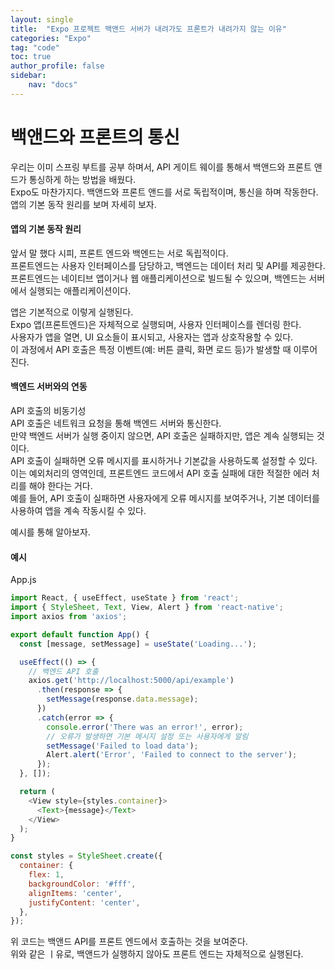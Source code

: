 ```yaml
---
layout: single
title:  "Expo 프로젝트 백앤드 서버가 내려가도 프론트가 내려가지 않는 이유"
categories: "Expo"
tag: "code"
toc: true
author_profile: false
sidebar:
    nav: "docs"
---
```


# 백앤드와 프론트의 통신  
우리는 이미 스프링 부트를 공부 하며서, API 게이트 웨이를 통해서 백앤드와 프론트 앤드가 통싱하게 하는 방법을 배웠다.  
Expo도 마찬가지다. 백앤드와 프론트 앤드를 서로 독립적이며, 통신을 하며 작동한다.  
앱의 기본 동작 원리를 보며  자세히 보자.  

#### 앱의 기본 동작 원리  
앞서 말 했다 시피, 프론트 엔드와 백엔드는 서로 독립적이다.  
프론트엔드는 사용자 인터페이스를 담당하고, 백엔드는 데이터 처리 및 API를 제공한다.  
프론트엔드는 네이티브 앱이거나 웹 애플리케이션으로 빌드될 수 있으며, 백엔드는 서버에서 실행되는 애플리케이션이다.  

앱은 기본적으로 이렇게 실행된다.  
Expo 앱(프론트엔드)은 자체적으로 실행되며, 사용자 인터페이스를 렌더링 한다.  
사용자가 앱을 열면, UI 요소들이 표시되고, 사용자는 앱과 상호작용할 수 있다.  
이 과정에서 API 호출은 특정 이벤트(예: 버튼 클릭, 화면 로드 등)가 발생할 때 이루어 진다.  

#### 백엔드 서버와의 연동  
API 호출의 비동기성  
API 호출은 네트워크 요청을 통해 백엔드 서버와 통신한다.  
만약 백엔드 서버가 실행 중이지 않으면, API 호출은 실패하지만, 앱은 계속 실행되는 것이다.  
API 호출이 실패하면 오류 메시지를 표시하거나 기본값을 사용하도록 설정할 수 있다.  
이는 예외처리의 영역인데, 프론트엔드 코드에서 API 호출 실패에 대한 적절한 에러 처리를 해야 한다는 거다.  
예를 들어, API 호출이 실패하면 사용자에게 오류 메시지를 보여주거나, 기본 데이터를 사용하여 앱을 계속 작동시킬 수 있다.  

예시를 통해 알아보자.  
#### 예시
App.js
```javascript
import React, { useEffect, useState } from 'react';
import { StyleSheet, Text, View, Alert } from 'react-native';
import axios from 'axios';

export default function App() {
  const [message, setMessage] = useState('Loading...');

  useEffect(() => {
    // 백엔드 API 호출
    axios.get('http://localhost:5000/api/example')
      .then(response => {
        setMessage(response.data.message);
      })
      .catch(error => {
        console.error('There was an error!', error);
        // 오류가 발생하면 기본 메시지 설정 또는 사용자에게 알림
        setMessage('Failed to load data');
        Alert.alert('Error', 'Failed to connect to the server');
      });
  }, []);

  return (
    <View style={styles.container}>
      <Text>{message}</Text>
    </View>
  );
}

const styles = StyleSheet.create({
  container: {
    flex: 1,
    backgroundColor: '#fff',
    alignItems: 'center',
    justifyContent: 'center',
  },
});

```

위 코드는 백앤드 API를 프론트 엔드에서 호출하는 것을 보여준다.  
위와 같은 ㅣ유로, 백앤드가 실행하지 않아도 프론트 엔드는 자체적으로 실행된다.  